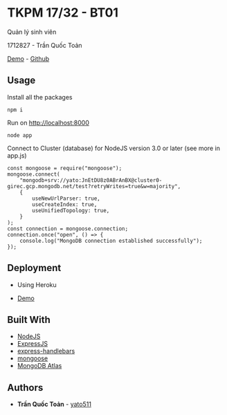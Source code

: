 # TKPM 17/32 - BT01
Quản lý sinh viên 

1712827 - Trần Quốc Toản

[Demo](https://safe-hollows-18610.herokuapp.com/) - [Github](https://github.com/yato511/QLSV)

## Usage

Install all the packages
```
npm i
```

Run on [http://localhost:8000](http://localhost:8000/)

```
node app
```

Connect to Cluster (database) for NodeJS version 3.0 or later (see more in app.js)
```
const mongoose = require("mongoose");
mongoose.connect(
	"mongodb+srv://yato:JnEtDU8z0ABrAnBX@cluster0-girec.gcp.mongodb.net/test?retryWrites=true&w=majority",
	{
		useNewUrlParser: true,
		useCreateIndex: true,
		useUnifiedTopology: true,
	}
);
const connection = mongoose.connection;
connection.once("open", () => {
	console.log("MongoDB connection established successfully");
});
```
## Deployment
 - Using Heroku
* [Demo](https://safe-hollows-18610.herokuapp.com/)

## Built With

* [NodeJS](https://nodejs.org/en/)
* [ExpressJS](https://www.npmjs.com/package/express)
* [express-handlebars](https://www.npmjs.com/package/express-handlebars)
* [mongoose](https://www.npmjs.com/package/mongoose)
* [MongoDB Atlas](https://www.mongodb.com/cloud/atlas)

## Authors

* **Trần Quốc Toản** - [yato511](https://github.com/yato511)
